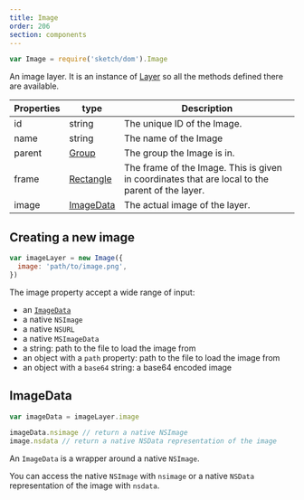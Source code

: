 ```yaml
---
title: Image
order: 206
section: components
---
```


```javascript
var Image = require('sketch/dom').Image
```

An image layer. It is an instance of [Layer](#layer) so all the methods defined there are available.

| Properties | type                    | Description                                                                                     |
| ---------- | ----------------------- | ----------------------------------------------------------------------------------------------- |
| id         | string                  | The unique ID of the Image.                                                                     |
| name       | string                  | The name of the Image                                                                           |
| parent     | [Group](#group)         | The group the Image is in.                                                                      |
| frame      | [Rectangle](#rectangle) | The frame of the Image. This is given in coordinates that are local to the parent of the layer. |
| image      | [ImageData](#imagedata) | The actual image of the layer.                                                                  |

## Creating a new image

```javascript
var imageLayer = new Image({
  image: 'path/to/image.png',
})
```

The image property accept a wide range of input:

* an [`ImageData`](#imagedata)
* a native `NSImage`
* a native `NSURL`
* a native `MSImageData`
* a string: path to the file to load the image from
* an object with a `path` property: path to the file to load the image from
* an object with a `base64` string: a base64 encoded image

## ImageData

```javascript
var imageData = imageLayer.image

imageData.nsimage // return a native NSImage
image.nsdata // return a native NSData representation of the image
```

An `ImageData` is a wrapper around a native `NSImage`.

You can access the native `NSImage` with `nsimage` or a native `NSData` representation of the image with `nsdata`.

